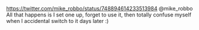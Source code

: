 https://twitter.com/mike_robbo/status/748894614233513984 @mike_robbo All that happens is I set one up, forget to use it, then totally confuse myself when I accidental switch to it days later :)